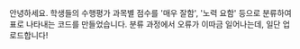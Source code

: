 안녕하세요.
학생들의 수행평가 과목별 점수를 '매우 잘함', '노력 요함' 등으로 분류하여 표로 나타내는 코드를 만들었습니다.
분류 과정에서 오류가 이따금 일어나는데, 일단 업로드합니다!
